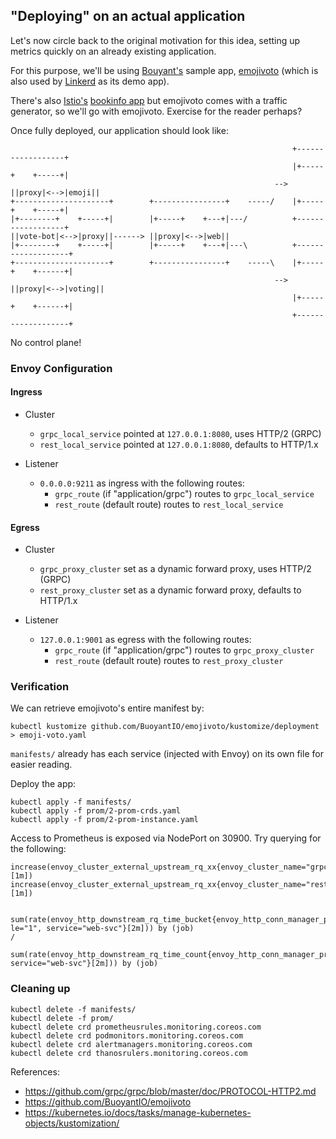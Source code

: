 ## "Deploying" on an actual application

Let's now circle back to the original motivation for this idea, setting up metrics quickly on an already existing application.

For this purpose, we'll be using [Bouyant's](https://buoyant.io/) sample app, [emojivoto](https://github.com/BuoyantIO/emojivoto) (which is also used by [Linkerd](https://linkerd.io/) as its demo app).

There's also [Istio's](https://istio.io/) [bookinfo app](https://github.com/istio/istio/blob/master/samples/bookinfo/platform/kube/bookinfo.yaml) but emojivoto comes with a traffic generator, so we'll go with emojivoto. Exercise for the reader perhaps?

Once fully deployed, our application should look like:

```
                                                               +------------------+
                                                               |+-----+    +-----+|
                                                           --> ||proxy|<-->|emoji||
+---------------------+        +----------------+    -----/    |+-----+    +-----+|
|+--------+    +-----+|        |+-----+    +---+|---/          +------------------+
||vote-bot|<-->|proxy||------> ||proxy|<-->|web||
|+--------+    +-----+|        |+-----+    +---+|---\          +-------------------+
+---------------------+        +----------------+    -----\    |+-----+    +------+|
                                                           --> ||proxy|<-->|voting||
                                                               |+-----+    +------+|
                                                               +-------------------+
```

No control plane!

### Envoy Configuration
#### Ingress
* Cluster
  * `grpc_local_service` pointed at `127.0.0.1:8080`, uses HTTP/2 (GRPC)
  * `rest_local_service` pointed at `127.0.0.1:8080`, defaults to HTTP/1.x

* Listener
  * `0.0.0.0:9211` as ingress with the following routes:
    * `grpc_route` (if "application/grpc") routes to `grpc_local_service`
    * `rest_route` (default route) routes to `rest_local_service`

#### Egress
* Cluster
  * `grpc_proxy_cluster` set as a dynamic forward proxy, uses HTTP/2 (GRPC)
  * `rest_proxy_cluster` set as a dynamic forward proxy, defaults to HTTP/1.x

* Listener
  * `127.0.0.1:9001` as egress with the following routes:
    * `grpc_route` (if "application/grpc") routes to `grpc_proxy_cluster`
    * `rest_route` (default route) routes to `rest_proxy_cluster`

### Verification

We can retrieve emojivoto's entire manifest by:

```
kubectl kustomize github.com/BuoyantIO/emojivoto/kustomize/deployment > emoji-voto.yaml
```

`manifests/` already has each service (injected with Envoy) on its own file for easier reading.

Deploy the app:

```
kubectl apply -f manifests/
kubectl apply -f prom/2-prom-crds.yaml
kubectl apply -f prom/2-prom-instance.yaml
```

Access to Prometheus is exposed via NodePort on 30900. Try querying for the following:

```
increase(envoy_cluster_external_upstream_rq_xx{envoy_cluster_name="grpc_cluster"}[1m])
increase(envoy_cluster_external_upstream_rq_xx{envoy_cluster_name="rest_cluster"}[1m])

  sum(rate(envoy_http_downstream_rq_time_bucket{envoy_http_conn_manager_prefix="egress_http", le="1", service="web-svc"}[2m])) by (job)
/
  sum(rate(envoy_http_downstream_rq_time_count{envoy_http_conn_manager_prefix="egress_http", service="web-svc"}[2m])) by (job)

```

### Cleaning up

```
kubectl delete -f manifests/
kubectl delete -f prom/
kubectl delete crd prometheusrules.monitoring.coreos.com
kubectl delete crd podmonitors.monitoring.coreos.com
kubectl delete crd alertmanagers.monitoring.coreos.com
kubectl delete crd thanosrulers.monitoring.coreos.com
```

References:

* https://github.com/grpc/grpc/blob/master/doc/PROTOCOL-HTTP2.md
* https://github.com/BuoyantIO/emojivoto
* https://kubernetes.io/docs/tasks/manage-kubernetes-objects/kustomization/
